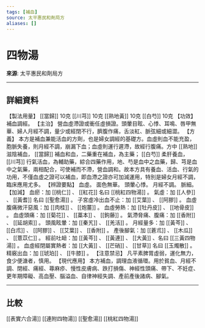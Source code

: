 ```yaml
---
tags: [補血]
source: 太平惠民和劑局方
aliases: []
---
```


# 四物湯

**來源**: 太平惠民和劑局方  

---

## 詳細資料
【製法用量】 [[當歸]] 10克 [[川芎]] 10克 [[熟地黃]] 10克 [[白芍]] 10克
【功效】
補血調經。
【主治】
營血虛滯證或衝任虛損證。頭暈目眩、心悸、耳鳴、唇甲無華、婦人月經不調，量少或經閉不行，臍腹作痛，舌淡紅、脈弦細或細澀。
【方義】
本方是補血兼能活血的方劑，也是婦女調經的基礎方。血虛則血不能充盈，胞脈失養，則月經不調，崩漏下血；血虛則運行遲滯，故經行腹痛。方中 [[熟地]] 滋陰補血， [[當歸]] 補血和血，二藥重在補血，為主藥； [[白芍]] 柔肝養血， [[川芎]] 行氣活血，為輔助藥，綜合四藥作用，地、芍是血中之血藥，歸、芎是血中之氣藥，兩相配合，可使補而不滯，營血調和。故本方具有養血、活血、行氣的功用，不僅血虛之證可以補血，即血滯之證亦可加減運用，特別是婦女月經不調，臨床應用尤多。
【辨證要點】
血虛。
面色無華。
頭暈心悸。
月經不調。
脈細。
【加減】
血瘀：加 [[桃仁]] 、 [[紅花]] 名曰 [[桃紅四物湯]] 。
氣虛：加 [[人參]] 、 [[黃耆]] 名曰 [[聖愈湯]] 。
子宮虛冷出血不止：加 [[艾葉]] 、 [[阿膠]] 。
血虛腹痛微汗惡風：加 [[肉桂]] 、 [[炮薑]] 。
血虛勞熱：加 [[牡丹皮]] 、 [[地骨皮]] 。
血虛頭痛：加 [[菊花]] 、 [[藁本]] 、 [[鉤藤]] 。
氣滯脅痛、腹痛：加 [[香附]] 、 [[延胡索]] 。
頭風眩暈：加 [[秦艽]] 、 [[羌活]] 。
月經量多：加 [[黃芩]] 、 [[白朮]] 、 [[阿膠]] 、 [[艾葉]] 、 [[香附]] 。
產後腳氣：加 [[蒼朮]] 、 [[木瓜]] 、 [[薏苡仁]] 。
經前吐衄：加 [[黃芩]] 、 [[黃連]] 、 [[大黃]] 、名曰 [[三黃四物湯]] 。
血虛經閉屬實熱者：加 [[大黃]] 、 [[芒硝]] 、 [[甘草]] 名曰 [[玉燭散]] 。
精竅出血：加 [[琥珀]] 、 [[牛膝]] 。
【注意禁忌】
凡平素脾胃虛弱，運化無力，食少便溏者，慎用。
【現代應用】
本方補血，調理血液循環。用於貧血、月經不調、閉經、痛經、蕁麻疹、慢性皮膚病、跌打損傷、神經性頭痛、帶下、不妊症、更年期障礙、高血壓、腦溢血、自律神經失調、產前產後諸病、腳氣。

---

## 比較
[[表實六合湯]]
[[連附四物湯]]
[[聖愈湯]]
[[桃紅四物湯]]
